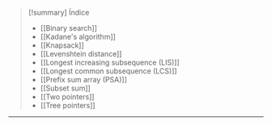 > [!summary] Índice
> - [[Binary search]]
> - [[Kadane's algorithm]]
> - [[Knapsack]]
> - [[Levenshtein distance]]
> - [[Longest increasing subsequence (LIS)]]
> - [[Longest common subsequence (LCS)]]
> - [[Prefix sum array (PSA)]]
> - [[Subset sum]]
> - [[Two pointers]]
> - [[Tree pointers]]

---